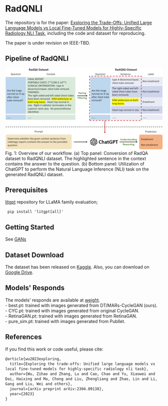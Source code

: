 # RadQNLI
The repository is for the paper: [Exploring the Trade-Offs: Unified Large Language Models vs Local Fine-Tuned Models for Highly-Specific Radiology NLI Task](https://arxiv.org/abs/2304.09138), including the code and dataset for reproducing. 

The paper is under revision on IEEE-TBD.

## Pipeline of RadQNLI
<img src="figs/main.png"/>
Fig. 1: Overview of our workflow. (a) Top panel: Conversion of RadQA dataset to RadQNLI dataset. The highlighted sentence in the context contains the answer to the question. (b) Bottom panel: Utilization of ChatGPT to perform the Natural Language Inference (NLI) task on the generated RadQNLI dataset.


## Prerequisites

[litgpt]([https://github.com/ultralytics/ultralytics](https://github.com/Lightning-AI/litgpt)) repository for LLaMA family evaluation;
```
 pip install 'litgpt[all]'
```


## Getting Started
See [GANs](GAN/GAN)


## Dataset Download
The dataset has been released on [Kaggle](https://www.kaggle.com/datasets/zhengkunli3969/dtmars-cyclegan). Also, you can download on [Google Drive](https://drive.google.com/drive/folders/12pb47Zl1j285z5AXG8F77oASkfYqSbA0?usp=sharing).



## Models' Responds
The models' responds are available at [weight](weight).  
    - best.pt: trained with images generated from DT/MARs-CycleGAN (ours).  
    - CYC.pt: trained with  images generated from original CycleGAN.  
    - RetinaGAN.pt: trained with images generated from RetinaGAN.  
    - pure_sim.pt: trained with images generated from Publlet.  

## References
If you find this work or code useful, please cite:

```
@article{wu2023exploring,
  title={Exploring the trade-offs: Unified large language models vs local fine-tuned models for highly-specific radiology nli task},
  author={Wu, Zihao and Zhang, Lu and Cao, Chao and Yu, Xiaowei and Dai, Haixing and Ma, Chong and Liu, Zhengliang and Zhao, Lin and Li, Gang and Liu, Wei and others},
  journal={arXiv preprint arXiv:2304.09138},
  year={2023}
}
```
